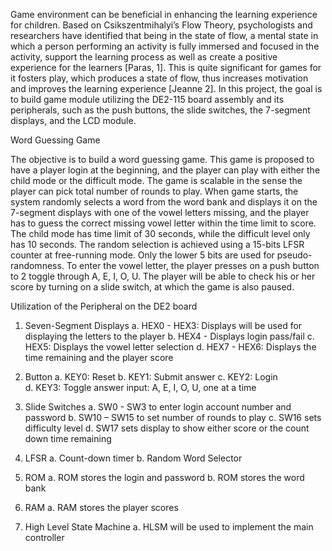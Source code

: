 Game environment can be beneficial in enhancing the learning experience for children. Based on Csikszentmihalyi’s Flow Theory, psychologists and researchers have identified that being in the state of flow, a mental state in which a person performing an activity is fully immersed and focused in the activity, support the learning process as well as create a positive experience for the learners [Paras, 1]. This is quite significant for games for it fosters play, which produces a state of flow, thus increases motivation and improves the learning experience [Jeanne 2]. In this project, the goal is to build game module utilizing the DE2-115 board assembly and its peripherals, such as the push buttons, the slide switches, the 7-segment displays, and the LCD module. 


Word Guessing Game 

The objective is to build a word guessing game. This game is proposed to have a player login at the beginning, and the player can play with either the child mode or the difficult mode. The game is scalable in the sense the player can pick total number of rounds to play. When game starts, the system randomly selects a word from the word bank and displays it on the 7-segment displays with one of the vowel letters missing, and the player has to guess the correct missing vowel letter within the time limit to score. The child mode has time limit of 30 seconds, while the difficult level only has 10 seconds. The random selection is achieved using a 15-bits LFSR counter at free-running mode. Only the lower 5 bits are used for pseudo-randomness. To enter the vowel letter, the player presses on a push button to 
2 
toggle through A, E, I, O, U. The player will be able to check his or her score by turning on a slide switch, at which the game is also paused. 

Utilization of the Peripheral on the DE2 board
1. Seven-Segment Displays 
          a. HEX0 - HEX3: Displays will be used for displaying the letters to the player 
          b. HEX4 - Displays login pass/fail 
          c. HEX5:  Displays the vowel letter selection 
          d. HEX7 - HEX6: Displays the time remaining and the player score 

2. Button 
        a. KEY0: Reset 
        b. KEY1: Submit answer 
        c. KEY2: Login  
        d. KEY3: Toggle answer input: A, E, I, O, U, one at a time 

3. Slide Switches 
        a. SW0 - SW3 to enter login account number and password 
        b. SW10 – SW15 to set number of rounds to play 
        c. SW16 sets difficulty level 
        d. SW17 sets display to show either score or the count down time remaining 
     
4. LFSR 
        a. Count-down timer 
        b. Random Word Selector 
        
5. ROM 
        a. ROM stores the login and password 
        b. ROM stores the word bank 
        
6. RAM 
        a. RAM stores the player scores 
        
7. High Level State Machine 
        a. HLSM will be used to implement the main controller 
